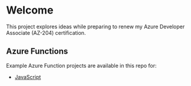 # Welcome

This project explores ideas while preparing to renew my Azure Developer Associate (AZ-204) certification.

## Azure Functions

Example Azure Function projects are available in this repo for:

- [JavaScript](./azure-functions/javascript/README.md)
